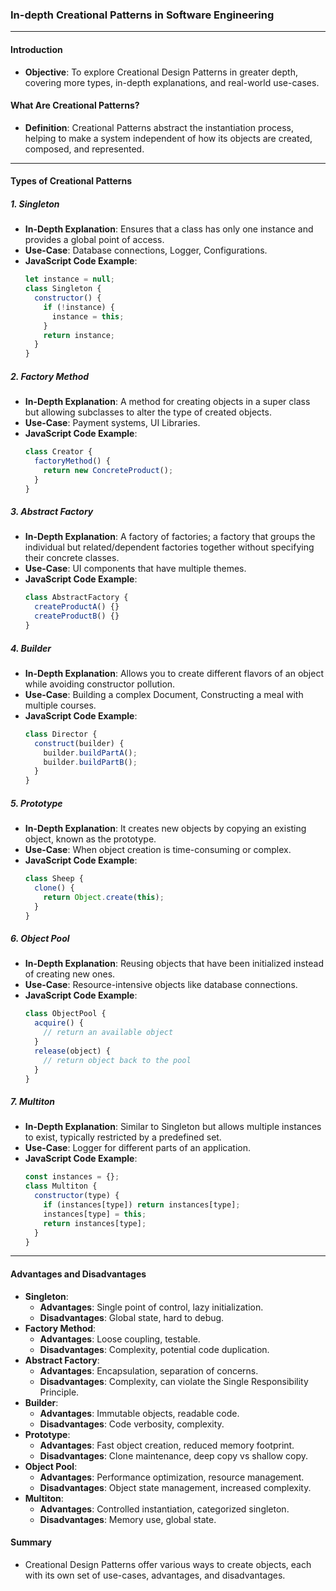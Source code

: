 ### In-depth Creational Patterns in Software Engineering

---

#### Introduction
- **Objective**: To explore Creational Design Patterns in greater depth, covering more types, in-depth explanations, and real-world use-cases.

#### What Are Creational Patterns?
- **Definition**: Creational Patterns abstract the instantiation process, helping to make a system independent of how its objects are created, composed, and represented.

---

#### Types of Creational Patterns

##### 1. Singleton
- **In-Depth Explanation**: Ensures that a class has only one instance and provides a global point of access.
- **Use-Case**: Database connections, Logger, Configurations.
- **JavaScript Code Example**:
  ```javascript
  let instance = null;
  class Singleton {
    constructor() {
      if (!instance) {
        instance = this;
      }
      return instance;
    }
  }
  ```
  
##### 2. Factory Method
- **In-Depth Explanation**: A method for creating objects in a super class but allowing subclasses to alter the type of created objects.
- **Use-Case**: Payment systems, UI Libraries.
- **JavaScript Code Example**:
  ```javascript
  class Creator {
    factoryMethod() {
      return new ConcreteProduct();
    }
  }
  ```
  
##### 3. Abstract Factory
- **In-Depth Explanation**: A factory of factories; a factory that groups the individual but related/dependent factories together without specifying their concrete classes.
- **Use-Case**: UI components that have multiple themes.
- **JavaScript Code Example**:
  ```javascript
  class AbstractFactory {
    createProductA() {}
    createProductB() {}
  }
  ```
  
##### 4. Builder
- **In-Depth Explanation**: Allows you to create different flavors of an object while avoiding constructor pollution.
- **Use-Case**: Building a complex Document, Constructing a meal with multiple courses.
- **JavaScript Code Example**:
  ```javascript
  class Director {
    construct(builder) {
      builder.buildPartA();
      builder.buildPartB();
    }
  }
  ```

##### 5. Prototype
- **In-Depth Explanation**: It creates new objects by copying an existing object, known as the prototype.
- **Use-Case**: When object creation is time-consuming or complex.
- **JavaScript Code Example**:
  ```javascript
  class Sheep {
    clone() {
      return Object.create(this);
    }
  }
  ```

##### 6. Object Pool
- **In-Depth Explanation**: Reusing objects that have been initialized instead of creating new ones.
- **Use-Case**: Resource-intensive objects like database connections.
- **JavaScript Code Example**:
  ```javascript
  class ObjectPool {
    acquire() {
      // return an available object
    }
    release(object) {
      // return object back to the pool
    }
  }
  ```

##### 7. Multiton
- **In-Depth Explanation**: Similar to Singleton but allows multiple instances to exist, typically restricted by a predefined set.
- **Use-Case**: Logger for different parts of an application.
- **JavaScript Code Example**:
  ```javascript
  const instances = {};
  class Multiton {
    constructor(type) {
      if (instances[type]) return instances[type];
      instances[type] = this;
      return instances[type];
    }
  }
  ```
  
---

#### Advantages and Disadvantages
- **Singleton**: 
  - **Advantages**: Single point of control, lazy initialization.
  - **Disadvantages**: Global state, hard to debug.
- **Factory Method**:
  - **Advantages**: Loose coupling, testable.
  - **Disadvantages**: Complexity, potential code duplication.
- **Abstract Factory**:
  - **Advantages**: Encapsulation, separation of concerns.
  - **Disadvantages**: Complexity, can violate the Single Responsibility Principle.
- **Builder**:
  - **Advantages**: Immutable objects, readable code.
  - **Disadvantages**: Code verbosity, complexity.
- **Prototype**:
  - **Advantages**: Fast object creation, reduced memory footprint.
  - **Disadvantages**: Clone maintenance, deep copy vs shallow copy.
- **Object Pool**:
  - **Advantages**: Performance optimization, resource management.
  - **Disadvantages**: Object state management, increased complexity.
- **Multiton**:
  - **Advantages**: Controlled instantiation, categorized singleton.
  - **Disadvantages**: Memory use, global state.

#### Summary
- Creational Design Patterns offer various ways to create objects, each with its own set of use-cases, advantages, and disadvantages.
